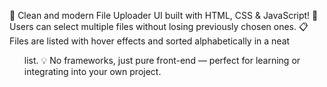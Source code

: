 🚀 Clean and modern File Uploader UI built with HTML, CSS & JavaScript!
📂 Users can select multiple files without losing previously chosen ones.
📋 Files are listed with hover effects and sorted alphabetically in a neat <ul> list.
💡 No frameworks, just pure front-end — perfect for learning or integrating into your own project.

